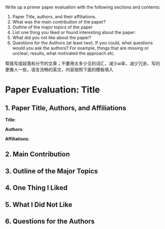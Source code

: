 Write up a primer paper evaluation with the following sections and contents:

1. Paper Title, authors, and their affiliations.
2. What was the main contribution of the paper?
3. Outline of the major topics of the paper
4. List one thing you liked or found interesting about the paper:
5. What did you not like about the paper?
6. Questions for the Authors (at least two). If you could, what questions would you ask the authors? For example, things that are missing or unclear; results, what motivated the approach etc.

帮我写成段落和分节的文章；不要用太多少见的词汇，减少ai率，减少冗余，写的更像人一些，语言流畅的英文，内容按照下面的模板填入

# Paper Evaluation: Title

## 1. Paper Title, Authors, and Affiliations

**Title**: 

**Authors**: 

**Affiliations**:

## 2. Main Contribution



## 3. Outline of the Major Topics



## 4. One Thing I Liked



## 5. What I Did Not Like



## 6. Questions for the Authors

